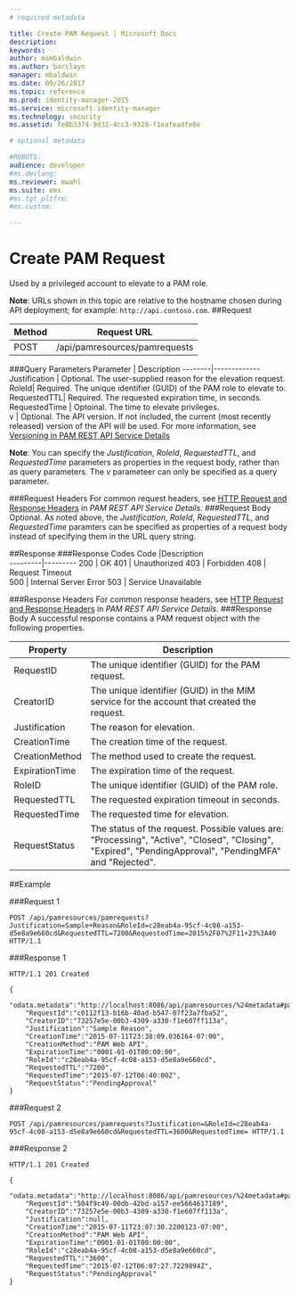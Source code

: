 ```yaml
---
# required metadata

title: Create PAM Request | Microsoft Docs
description:
keywords:
author: msmbaldwin
ms.author: barclayn
manager: mbaldwin
ms.date: 09/26/2017
ms.topic: reference
ms.prod: identity-manager-2015
ms.service: microsoft-identity-manager
ms.technology: security
ms.assetid: fe8b3374-9d32-4cc3-9328-f1eafeadfe8e

# optional metadata

#ROBOTS:
audience: developer
#ms.devlang:
ms.reviewer: mwahl
ms.suite: ems
#ms.tgt_pltfrm:
#ms.custom:

---
```


# Create PAM Request
Used by a privileged account to elevate to a PAM role.

**Note**: URLs shown in this topic are relative to the hostname chosen during API deployment; for example: `http://api.contoso.com`.
##Request


Method  |Request URL  
---------|---------
POST     |/api/pamresources/pamrequests

###Query Parameters
Parameter | Description
--------|-------------
Justification | Optional. The user-supplied reason for the elevation request.
RoleId| Required. The unique identifier (GUID) of the PAM role to elevate to.
RequestedTTL| Required. The requested expiration time, in seconds.
RequestedTime | Optoinal. The time to elevate privileges.  
v | Optional. The API version. If not included, the current (most recently released) version of the API will be used. For more information, see [Versioning in PAM REST API Service Details](privileged-access-management-rest-api-service-details.md#versioning)

**Note**: You can specify the *Justification*, *RoleId*, *RequestedTTL*, and *RequestedTime* parameters as properties in the request body, rather than as query parameters. The *v* parameteer can only be specified as a query parameter.

###Request Headers
For common request headers, see [HTTP Request and Response Headers](privileged-access-management-rest-api-service-details.md#http-request-and-response-headers) in *PAM REST API Service Details*.
###Request Body
Optional. As noted above, the *Justification*, *RoleId*, *RequestedTTL*, and *RequestedTime* paramters can be specified as properties of a request body instead of specifying them in the URL query string.

##Response
###Response Codes
Code  |Description  
---------|---------
200 | OK
401 | Unauthorized
403 | Forbidden
408 | Request Timeout   
500 | Internal Server Error
503 | Service Unavailable

###Response Headers
For common response headers, see [HTTP Request and Response Headers](privileged-access-management-rest-api-service-details.md#http-request-and-response-headers) in *PAM REST API Service Details*.
###Response Body
A successful response contains a PAM request object with the following properties.

Property | Description
--------|-------------
RequestID | The unique identifier (GUID) for the PAM request.
CreatorID | The unique identifier (GUID) in the MIM service for the account that created the request.
Justification | The reason for elevation.
CreationTime | The creation time of the request.
CreationMethod | The method used to create the request.
ExpirationTime | The expiration time of the request.
RoleID| The unique identifier (GUID) of the PAM role.
RequestedTTL | The requested expiration timeout in seconds.
RequestedTime | The requested time for elevation.
RequestStatus | The status of the request. Possible values are: "Processing", "Active", "Closed", "Closing", "Expired", "PendingApproval", "PendingMFA" and "Rejected".

##Example

###Request 1
```
POST /api/pamresources/pamrequests?Justification=Sample+Reason&RoleId=c28eab4a-95cf-4c08-a153-d5e8a9e660cd&RequestedTTL=7200&RequestedTime=2015%2F07%2F11+23%3A40 HTTP/1.1
```
###Response 1
```
HTTP/1.1 201 Created

{  
    "odata.metadata":"http://localhost:8086/api/pamresources/%24metadata#pamrequests/@Element",
    "RequestId":"c0112f13-b16b-40ad-b547-07f23a7fba52",
    "CreatorID":"73257e5e-00b3-4309-a330-f1e607ff113a",
    "Justification":"Sample Reason",
    "CreationTime":"2015-07-11T23:38:09.036164-07:00",
    "CreationMethod":"PAM Web API",
    "ExpirationTime":"0001-01-01T00:00:00",
    "RoleId":"c28eab4a-95cf-4c08-a153-d5e8a9e660cd",
    "RequestedTTL":"7200",
    "RequestedTime":"2015-07-12T06:40:00Z",
    "RequestStatus":"PendingApproval"
}
```       

###Request 2
```
POST /api/pamresources/pamrequests?Justification=&RoleId=c28eab4a-95cf-4c08-a153-d5e8a9e660cd&RequestedTTL=3600&RequestedTime= HTTP/1.1
```
###Response 2
```
HTTP/1.1 201 Created

{
    "odata.metadata":"http://localhost:8086/api/pamresources/%24metadata#pamrequests/@Element",
    "RequestId":"504f9c49-00db-42bd-a157-ee5664617189",
    "CreatorID":"73257e5e-00b3-4309-a330-f1e607ff113a",
    "Justification":null,
    "CreationTime":"2015-07-11T23:07:30.2200123-07:00",
    "CreationMethod":"PAM Web API",
    "ExpirationTime":"0001-01-01T00:00:00",
    "RoleId":"c28eab4a-95cf-4c08-a153-d5e8a9e660cd",
    "RequestedTTL":"3600",
    "RequestedTime":"2015-07-12T06:07:27.7229894Z",
    "RequestStatus":"PendingApproval"
}
```       
